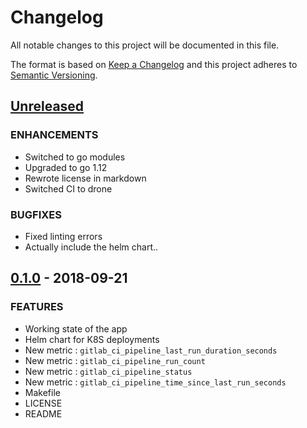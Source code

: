 # Changelog

All notable changes to this project will be documented in this file.

The format is based on [Keep a Changelog](http://keepachangelog.com/en/1.0.0/)
and this project adheres to [Semantic Versioning](http://semver.org/spec/v2.0.0.html).

## [Unreleased]
### ENHANCEMENTS
- Switched to go modules
- Upgraded to go 1.12
- Rewrote license in markdown
- Switched CI to drone

### BUGFIXES
- Fixed linting errors
- Actually include the helm chart..

## [0.1.0] - 2018-09-21
### FEATURES
- Working state of the app
- Helm chart for K8S deployments
- New metric : `gitlab_ci_pipeline_last_run_duration_seconds`
- New metric : `gitlab_ci_pipeline_run_count`
- New metric : `gitlab_ci_pipeline_status`
- New metric : `gitlab_ci_pipeline_time_since_last_run_seconds`
- Makefile
- LICENSE
- README

[Unreleased]: https://github.com/mvisonneau/gitlab-ci-pipelines-exporter/compare/0.1.0...HEAD
[0.1.0]: https://github.com/mvisonneau/gitlab-ci-pipelines-exporter/tree/0.1.0
